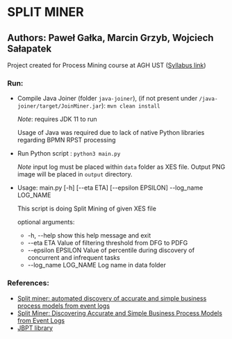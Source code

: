 # SPLIT MINER

## Authors: Paweł Gałka, Marcin Grzyb, Wojciech Sałapatek

Project created for Process Mining course at AGH UST ([Syllabus link](https://sylabusy.agh.edu.pl/en/document/de672e22-d826-48a3-af06-fe7d8d7d8503.pdf))

### Run:

- Compile Java Joiner (folder `java-joiner`), (if not present under `/java-joiner/target/JoinMiner.jar`): `mvn clean install`
  
  *Note*: requires JDK 11 to run

  Usage of Java was required due to lack of native Python libraries regarding BPMN RPST processing

- Run Python script : `python3 main.py`

  *Note* input log must be placed within `data` folder as XES file. Output PNG image will be placed in `output`
  directory.

- Usage: main.py [-h] [--eta ETA] [--epsilon EPSILON] --log_name LOG_NAME

  This script is doing Split Mining of given XES file
  
  optional arguments:
  - -h, --help           show this help message and exit
  - --eta ETA            Value of filtering threshold from DFG to PDFG
  - --epsilon EPSILON    Value of percentile during discovery of concurrent and
                         infrequent tasks
  - --log_name LOG_NAME  Log name in data folder

### References:

- [Split miner: automated discovery of accurate and simple business process models from event logs](https://www.researchgate.net/publication/325157122_Split_miner_automated_discovery_of_accurate_and_simple_business_process_models_from_event_logs)
- [Split Miner: Discovering Accurate and Simple Business Process Models from Event Logs](https://kodu.ut.ee/~dumas/pubs/icdm2017-split-miner.pdf)
- [JBPT library](https://github.com/jbpt/codebase)